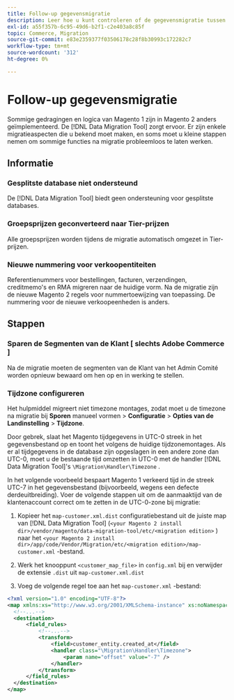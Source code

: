 ```yaml
---
title: Follow-up gegevensmigratie
description: Leer hoe u kunt controleren of de gegevensmigratie tussen Magento 1 en Magento 2 is gelukt en of alle functionaliteit naar behoren functioneert.
exl-id: a55f357b-6c95-49d6-b2f1-c2e403a8c85f
topic: Commerce, Migration
source-git-commit: e83e2359377f03506178c28f8b30993c172282c7
workflow-type: tm+mt
source-wordcount: '312'
ht-degree: 0%

---
```


# Follow-up gegevensmigratie

Sommige gedragingen en logica van Magento 1 zijn in Magento 2 anders geïmplementeerd. De [!DNL Data Migration Tool] zorgt ervoor. Er zijn enkele migratieaspecten die u bekend moet maken, en soms moet u kleine stappen nemen om sommige functies na migratie probleemloos te laten werken.

## Informatie

### Gesplitste database niet ondersteund

De [!DNL Data Migration Tool] biedt geen ondersteuning voor gesplitste databases.

### Groepsprijzen geconverteerd naar Tier-prijzen

Alle groepsprijzen worden tijdens de migratie automatisch omgezet in Tier-prijzen.

### Nieuwe nummering voor verkoopentiteiten

Referentienummers voor bestellingen, facturen, verzendingen, creditmemo&#39;s en RMA migreren naar de huidige vorm. Na de migratie zijn de nieuwe Magento 2 regels voor nummertoewijzing van toepassing. De nummering voor de nieuwe verkoopeenheden is anders.

## Stappen

### Sparen de Segmenten van de Klant [ slechts Adobe Commerce ]

Na de migratie moeten de segmenten van de Klant van het Admin Comité worden opnieuw bewaard om hen op en in werking te stellen.

### Tijdzone configureren

Het hulpmiddel migreert niet timezone montages, zodat moet u de timezone na migratie bij **Sporen** manueel vormen > **Configuratie** > **Opties van de Landinstelling** > **Tijdzone**.

Door gebrek, slaat het Magento tijdgegevens in UTC-0 streek in het gegevensbestand op en toont het volgens de huidige tijdzonemontages. Als er al tijdgegevens in de database zijn opgeslagen in een andere zone dan UTC-0, moet u de bestaande tijd omzetten in UTC-0 met de handler [!DNL Data Migration Tool]&#39;s `\Migration\Handler\Timezone` .

In het volgende voorbeeld bespaart Magento 1 verkeerd tijd in de streek UTC-7 in het gegevensbestand (bijvoorbeeld, wegens een defecte derdeuitbreiding). Voer de volgende stappen uit om de aanmaaktijd van de klantenaccount correct om te zetten in de UTC-0-zone bij migratie:

1. Kopieer het `map-customer.xml.dist` configuratiebestand uit de juiste map van [!DNL Data Migration Tool] (`<your Magento 2 install dir>/vendor/magento/data-migration-tool/etc/<migration edition>` ) naar het `<your Magento 2 install dir>/app/code/Vendor/Migration/etc/<migration edition>/map-customer.xml` -bestand.

1. Werk het knooppunt `<customer_map_file>` in `config.xml` bij en verwijder de extensie `.dist` uit `map-customer.xml.dist`

1. Voeg de volgende regel toe aan het `map-customer.xml` -bestand:

```xml
<?xml version="1.0" encoding="UTF-8"?>
<map xmlns:xs="http://www.w3.org/2001/XMLSchema-instance" xs:noNamespaceSchemaLocation="../map.xsd">
  <!--...-->
  <destination>
      <field_rules>
          <!--...-->
          <transform>
              <field>customer_entity.created_at</field>
              <handler class="\Migration\Handler\Timezone">
                  <param name="offset" value="-7" />
              </handler>
          </transform>
      </field_rules>
  </destination>
</map>
```
